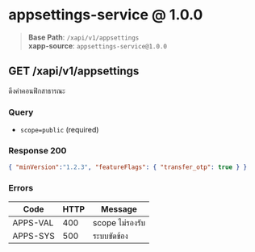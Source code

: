 # appsettings-service @ 1.0.0

> **Base Path**: `/xapi/v1/appsettings`  
> **xapp-source**: `appsettings-service@1.0.0`

## GET /xapi/v1/appsettings
ดึงค่าคอนฟิกสาธารณะ

### Query
- `scope=public` (required)

### Response 200
```json
{ "minVersion":"1.2.3", "featureFlags": { "transfer_otp": true } }
```

### Errors
| Code | HTTP | Message |
|---|---|---|
| APPS-VAL | 400 | scope ไม่รองรับ |
| APPS-SYS | 500 | ระบบขัดข้อง |
